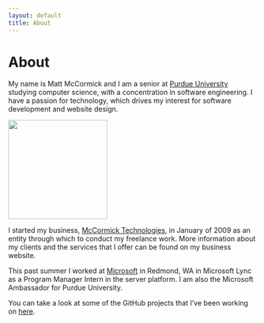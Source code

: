 ```yaml
---
layout: default
title: About
---
```


# About

My name is Matt McCormick and I am a senior at [Purdue University](http://www.purdue.edu) studying computer science, with a concentration in software engineering. I have a passion for technology, which drives my interest for software development and website design.

<img src="http://mbmccormick.com/wp-content/uploads/2011/07/20110710-114730.jpg" width="200">

I started my business, [McCormick Technologies](http://www.mccormicktechnologies.com), in January of 2009 as an entity through which to conduct my freelance work. More information about my clients and the services that I offer can be found on my business website.

This past summer I worked at [Microsoft](http://www.microsoft.com) in Redmond, WA in Microsoft Lync as a Program Manager Intern in the server platform. I am also the Microsoft Ambassador for Purdue University.

You can take a look at some of the GitHub projects that I’ve been working on [here](https://www.github.com/mbmccormick).
